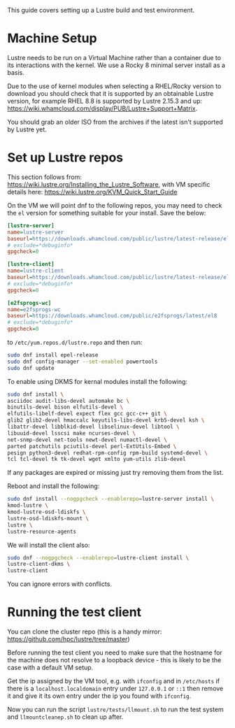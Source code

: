This guide covers setting up a Lustre build and test environment.

# Machine Setup

Lustre needs to be run on a Virtual Machine rather than a container due to its interactions with the kernel. We use a Rocky 8 minimal server install as a basis.

Due to the use of kernel modules when selecting a RHEL/Rocky version to download you should check that it is supported by an obtainable Lustre version, for example RHEL 8.8 is supported by Lustre 2.15.3 and up: https://wiki.whamcloud.com/display/PUB/Lustre+Support+Matrix.

You should grab an older ISO from the archives if the latest isn't supported by Lustre yet.

# Set up Lustre repos

This section follows from: https://wiki.lustre.org/Installing_the_Lustre_Software, with VM specific details here: https://wiki.lustre.org/KVM_Quick_Start_Guide

On the VM we will point dnf to the following repos, you may need to check the `el` version for something suitable for your install. Save the below:

```ini
[lustre-server]
name=lustre-server
baseurl=https://downloads.whamcloud.com/public/lustre/latest-release/el8.8/server
# exclude=*debuginfo*
gpgcheck=0

[lustre-client]
name=lustre-client
baseurl=https://downloads.whamcloud.com/public/lustre/latest-release/el8.8/client
# exclude=*debuginfo*
gpgcheck=0

[e2fsprogs-wc]
name=e2fsprogs-wc
baseurl=https://downloads.whamcloud.com/public/e2fsprogs/latest/el8
# exclude=*debuginfo*
gpgcheck=0
```

to `/etc/yum.repos.d/lustre.repo` and then run:

```sh
sudo dnf install epel-release
sudo dnf config-manager --set-enabled powertools
sudo dnf update
```

To enable using DKMS for kernal modules install the following:

```sh
sudo dnf install \
asciidoc audit-libs-devel automake bc \
binutils-devel bison elfutils-devel \
elfutils-libelf-devel expect flex gcc gcc-c++ git \
glib2 glib2-devel hmaccalc keyutils-libs-devel krb5-devel ksh \
libattr-devel libblkid-devel libselinux-devel libtool \
libuuid-devel lsscsi make ncurses-devel \
net-snmp-devel net-tools newt-devel numactl-devel \
parted patchutils pciutils-devel perl-ExtUtils-Embed \
pesign python3-devel redhat-rpm-config rpm-build systemd-devel \
tcl tcl-devel tk tk-devel wget xmlto yum-utils zlib-devel
```

If any packages are expired or missing just try removing them from the list.

Reboot and install the following:

```sh
sudo dnf install --nogpgcheck --enablerepo=lustre-server install \
kmod-lustre \
kmod-lustre-osd-ldiskfs \
lustre-osd-ldiskfs-mount \
lustre \
lustre-resource-agents
```

We will install the client also:

```sh
sudo dnf --nogpgcheck --enablerepo=lustre-client install \
lustre-client-dkms \
lustre-client
```

You can ignore errors with conflicts.

# Running the test client

You can clone the cluster repo (this is a handy mirror: https://github.com/hpc/lustre/tree/master)

Before running the test client you need to make sure that the hostname for the machine does not resolve to a loopback device - this is likely to be the case with a default VM setup.

Get the ip assigned by the VM tool, e.g. with `ifconfig` and in `/etc/hosts` if there is a `localhost.localdomain` entry under `127.0.0.1` or `::1` then remove it and give it its own entry under the ip you found with `ifconfig`.

Now you can run the script `lustre/tests/llmount.sh` to run the test system and `llmountcleanep.sh` to clean up after.